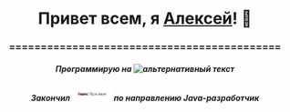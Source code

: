 <h1 align="center"> Привет всем, я <a href="https://github.com/AlexeyVlz" target="_blank">Алексей</a>! 👋 <h3 align="center">

===========================================


<h5 align="center"> Программирую на <img src="https://camo.githubusercontent.com/6a2ae62af1585dcd93391d72f11c74a8f2b63d15faf7d47b66ca4c4fea905c79/68747470733a2f2f696d672e736869656c64732e696f2f62616467652f6a6176612d2532334544384230302e7376673f7374796c653d666f722d7468652d62616765266c6f676f3d6a617661266c6f676f436f6c6f723d7768697465" alt="альтернативный текст"> <h5 align="center">

Закончил <img src="yandex-praktikum.png" width="70" height="25"> по направлению Java-разработчик
